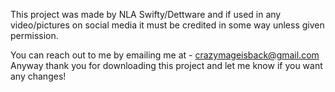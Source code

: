 This project was made by NLA Swifty/Dettware and if used in any video/pictures on social media it must be credited 
in some way unless given permission. 


You can reach out to me by emailing me at - crazymageisback@gmail.com
Anyway thank you for downloading this project and let me know if you want any changes!
